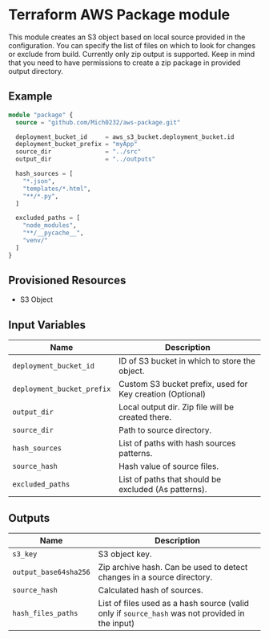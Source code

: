 # Terraform AWS Package module

This module creates an S3 object based on local source provided in the configuration. You can specify the list of files on which to look for changes or exclude from build. Currently only zip output is supported. Keep in mind that you need to have permissions to create a zip package in provided output directory.

## Example

```terraform
module "package" {
  source = "github.com/Mich0232/aws-package.git"

  deployment_bucket_id     = aws_s3_bucket.deployment_bucket.id
  deployment_bucket_prefix = "myApp"
  source_dir               = "../src"
  output_dir               = "../outputs"

  hash_sources = [
    "*.json",
    "templates/*.html",
    "**/*.py",
  ]

  excluded_paths = [
    "node_modules",
    "**/__pycache__",
    "venv/"
  ]
}
```

## Provisioned Resources
- S3 Object

## Input Variables

| Name | Description |
| --- | --- |
| `deployment_bucket_id` | ID of S3 bucket in which to store the object. |
| `deployment_bucket_prefix` | Custom S3 bucket prefix, used for Key creation (Optional) |
| `output_dir` | Local output dir. Zip file will be created there. |
| `source_dir` | Path to source directory. |
| `hash_sources` | List of paths with hash sources patterns. |
| `source_hash` | Hash value of source files. |
| `excluded_paths` | List of paths that should be excluded (As patterns). |

## Outputs

| Name | Description |
| --- | --- |
| `s3_key` | S3 object key. |
| `output_base64sha256` | Zip archive hash. Can be used to detect changes in a source directory. |
| `source_hash` | Calculated hash of sources. |
| `hash_files_paths` | List of files used as a hash source (valid only if `source_hash` was not provided in the input) |